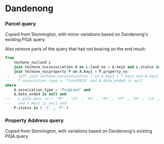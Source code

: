 # Dandenong

### Parcel query

Copied from Stonnington, with minor variations based on Dandenong's existing PIQA query.

Also remove parts of the query that had not bearing on the end result:

```sql
from
    techone_nucland L
    join techone_nucassociation A on L.land_no = A.key2 and L.status in ( 'C' , 'F')
    join techone_nucproperty P on A.key1 = P.property_no
--    left join techone_nucassociation T on A.key1 = T.key1 and A.key2 = t.key2 and
--    T.association_type = 'TransPRLD' and A.date_ended is null
where
    A.association_type = 'PropLand' and
    A.date_ended is null and
--    L.plan_desc in ( 'TP' , 'LP' , 'PS' , 'PC' , 'CP' , 'SP' , 'CS' , 'RP' , 'CG' )
--    and t.key1 is null and
    P.status in ( 'C' , 'F' )
```

### Property Address query

Copied from Stonnington, with variations based on Dandenong's existing PIQA query.

